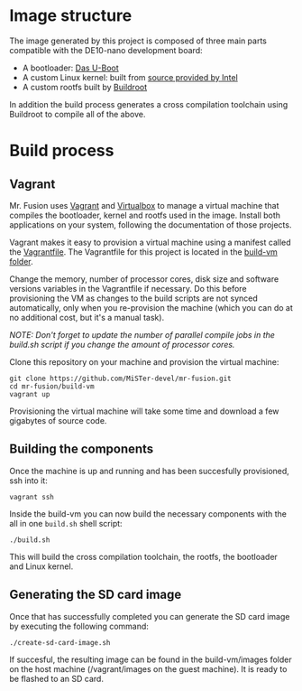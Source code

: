 # Image structure

The image generated by this project is composed of three main parts
compatible with the DE10-nano development board:

- A bootloader: [Das U-Boot](https://www.denx.de/wiki/U-Boot)
- A custom Linux kernel: built from [source provided by Intel](https://github.com/altera-opensource/linux-socfpga)
- A custom rootfs built by [Buildroot](https://buildroot.org/)

In addition the build process generates a cross compilation toolchain using
Buildroot to compile all of the above.

# Build process

## Vagrant

Mr. Fusion uses [Vagrant](https://www.vagrantup.com/) and
[Virtualbox](https://www.virtualbox.org/) to manage a virtual machine that
compiles the bootloader, kernel and rootfs used in the image.
Install both applications on your system, following the documentation of those
projects.

Vagrant makes it easy to provision a virtual machine using a manifest called
the [Vagrantfile](https://www.vagrantup.com/docs/vagrantfile). The Vagrantfile
for this project is located in the [build-vm folder](https://github.com/MiSTer-devel/mr-fusion/tree/master/build-vm).

Change the memory, number of processor cores, disk size and software versions
variables in the Vagrantfile if necessary. Do this before provisioning the
VM as changes to the build scripts are not synced automatically, only when you
re-provision the machine (which you can do at no additional cost, but it's a
manual task).

_NOTE: Don't forget to update the number of parallel compile jobs in the
build.sh script if you change the amount of processor cores._

Clone this repository on your machine and provision the virtual machine:

```
git clone https://github.com/MiSTer-devel/mr-fusion.git
cd mr-fusion/build-vm
vagrant up
```

Provisioning the virtual machine will take some time and download a few
gigabytes of source code.

## Building the components

Once the machine is up and running and has been succesfully provisioned, ssh
into it:

```
vagrant ssh
```

Inside the build-vm you can now build the necessary components with the all
in one `build.sh` shell script:

```
./build.sh
```

This will build the cross compilation toolchain, the rootfs, the bootloader
and Linux kernel.

## Generating the SD card image

Once that has successfully completed you can generate the SD card image by
executing the following command:

```
./create-sd-card-image.sh
```

If succesful, the resulting image can be found in the build-vm/images folder
on the host machine (/vagrant/images on the guest machine). It is ready to be
flashed to an SD card.
